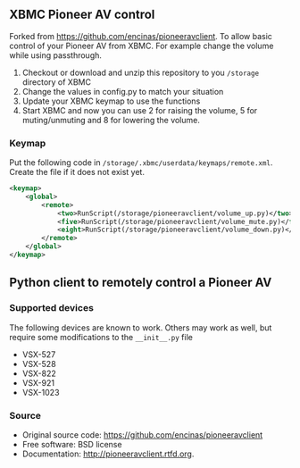 ## XBMC Pioneer AV control

Forked from https://github.com/encinas/pioneeravclient. To allow basic control of your Pioneer AV from XBMC.
For example change the volume while using passthrough.

1. Checkout or download and unzip this repository to you `/storage` directory of XBMC
2. Change the values in config.py to match your situation
3. Update your XBMC keymap to use the functions
4. Start XBMC and now you can use 2 for raising the volume, 5 for muting/unmuting and 8 for lowering the volume.

### Keymap
Put the following code in `/storage/.xbmc/userdata/keymaps/remote.xml`. Create the file if it does not exist yet.

```xml
<keymap>
  	<global>
    	<remote>
    		<two>RunScript(/storage/pioneeravclient/volume_up.py)</two>
    		<five>RunScript(/storage/pioneeravclient/volume_mute.py)</five>
    		<eight>RunScript(/storage/pioneeravclient/volume_down.py)</eight>
    	</remote>
    </global>
</keymap>	
```

## Python client to remotely control a Pioneer AV

### Supported devices
The following devices are known to work. Others may work as well, but require some modifications to the `__init__.py` file

 * VSX-527
 * VSX-528
 * VSX-822
 * VSX-921
 * VSX-1023

### Source
 * Original source code: https://github.com/encinas/pioneeravclient
 * Free software: BSD license
 * Documentation: http://pioneeravclient.rtfd.org.